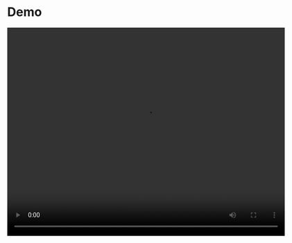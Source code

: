 # Demo

<video width="640" height="480" controls>
  <source src="./1631_demo.mp4" type="video/mp4">
  Your browser does not support the video tag.
</video